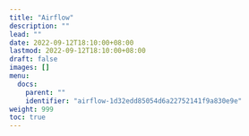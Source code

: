 ```yaml
---
title: "Airflow"
description: ""
lead: ""
date: 2022-09-12T18:10:00+08:00
lastmod: 2022-09-12T18:10:00+08:00
draft: false
images: []
menu:
  docs:
    parent: ""
    identifier: "airflow-1d32edd85054d6a22752141f9a830e9e"
weight: 999
toc: true
---
```

